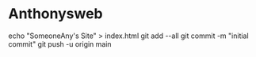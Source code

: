 # Anthonysweb
echo "SomeoneAny's Site" > index.html
git add --all
git commit -m "initial commit"
git push -u origin main
